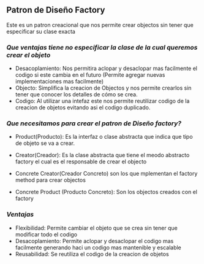 ## Patron de Diseño Factory 

Este es un patron creacional que nos permite crear objectos sin tener que especificar su clase exacta

### *Que ventajas tiene no especificar la clase de la cual queremos crear el objeto*

- Desacoplamiento: Nos permitira aclopar y desaclopar mas facilmente el codigo si este cambia en el futuro (Permite agregar nuevas implementaciones mas facilmente)
- Objecto: Simplifica la creacion de Objectos y nos permite crearlos sin tener que conocer los detalles de cómo se crea.
- Codigo: Al utilizar una intefaz este nos permite reutilizar codigo de la creacion de objetos evitando asi el codigo duplicado.

### *Que necesitamos para crear el patron de Diseño factory?*

- Product(Producto): Es la interfaz  o clase abstracta que indica que tipo de objeto se va a crear.
- Creator(Creador): Es la clase abstracta que tiene el meodo abstracto factory el cual es el responsable de crear el objecto

- Concrete Creator(Creador Concreto) son los que mplementan el factory method para crear objectos

- Concrete Product (Producto Concreto): Son los objectos creados con el factory

### *Ventajas*

- Flexibilidad: Permite cambiar el objeto que se crea sin tener que modificar todo el codigo
- Desacoplamiento: Permite aclopar y desaclopar el codigo mas facilmente generando haci un codigo mas mantenible y escalable
- Reusabilidad: Se reutiliza el codigo de la creacion de objetos


